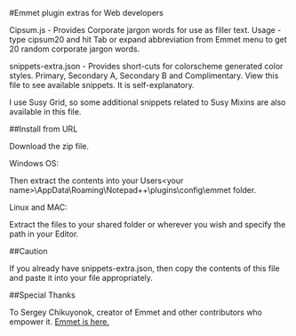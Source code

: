 #Emmet plugin extras for Web developers

Cipsum.js - Provides Corporate jargon words for use as filler text. Usage - type cipsum20 and hit Tab or expand abbreviation from Emmet menu to get 20 random corporate jargon words.

snippets-extra.json - Provides short-cuts for colorscheme generated color styles. Primary, Secondary A, Secondary B and Complimentary.  View this file to see available snippets. It is self-explanatory.

I use Susy Grid, so some additional snippets related to Susy Mixins are also available in this file.

##Install from URL

Download the zip file. 

Windows OS:

Then extract the contents into your Users\<your name>\AppData\Roaming\Notepad++\plugins\config\emmet folder.

Linux and MAC:

Extract the files to your shared folder or wherever you wish and specify the path in your Editor.

##Caution

If you already have snippets-extra.json, then copy the contents of this file and paste it into your file appropriately.

##Special Thanks

To Sergey Chikuyonok, creator of Emmet and other contributors who empower it.  [Emmet is here.](http://emmet.io "Emmet")